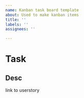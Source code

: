 ```yaml
---
name: Kanban task board template
about: Used to make kanban items
title: ''
labels: ''
assignees: ''

---
```


# Task
## Desc

link to userstory 
